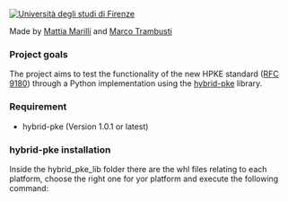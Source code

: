 [![Università degli studi di Firenze](https://i.imgur.com/1NmBfH0.png)](https://ingegneria.unifi.it)

Made by [Mattia Marilli](https://github.com/mattiamarilli) and [Marco Trambusti](https://github.com/MarcoTrambusti)

### Project goals
The project aims to test the functionality of the new HPKE standard ([RFC 9180](https://datatracker.ietf.org/doc/rfc9180/)) through a Python implementation using the [hybrid-pke](https://github.com/capeprivacy/hybrid-pke) library.

### Requirement
 - hybrid-pke (Version 1.0.1 or latest)
 
  ### hybrid-pke installation
  
  Inside the hybrid_pke_lib folder there are the whl files relating to each platform, choose the right one for yor platform and execute the following command:


